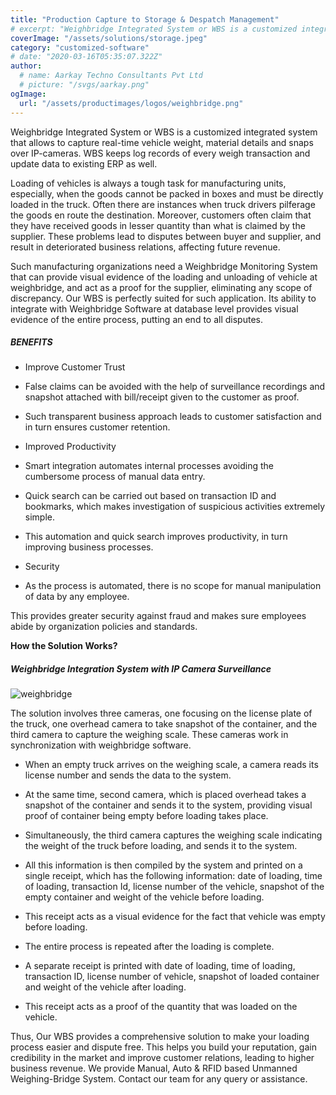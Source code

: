 ```yaml
---
title: "Production Capture to Storage & Despatch Management"
# excerpt: "Weighbridge Integrated System or WBS is a customized integrated system that allows to capture real-time vehicle weight, material   details and snaps over IP-cameras. WBS keeps log records of every weigh transaction and update data to existing ERP as well."
coverImage: "/assets/solutions/storage.jpeg"
category: "customized-software"
# date: "2020-03-16T05:35:07.322Z"
author:
  # name: Aarkay Techno Consultants Pvt Ltd
  # picture: "/svgs/aarkay.png"
ogImage:
  url: "/assets/productimages/logos/weighbridge.png"
---
```


Weighbridge Integrated System or WBS is a customized integrated system that allows to capture real-time vehicle weight, material details and snaps over IP-cameras. WBS keeps log records of every weigh transaction and update data to existing ERP as well.

Loading of vehicles is always a tough task for manufacturing units, especially, when the goods cannot be packed in boxes and must be directly loaded in the truck. Often there are instances when truck drivers pilferage the goods en route the destination. Moreover, customers often claim that they have received goods in lesser quantity than what is claimed by the supplier. These problems lead to disputes between buyer and supplier, and result in deteriorated business relations, affecting future revenue.

Such manufacturing organizations need a Weighbridge Monitoring System that can provide visual evidence of the loading and unloading of vehicle at weighbridge, and act as a proof for the supplier, eliminating any scope of discrepancy. Our WBS is perfectly suited for such application. Its ability to integrate with Weighbridge Software at database level provides visual evidence of the entire process, putting an end to all disputes.

##### BENEFITS

- Improve Customer Trust

- False claims can be avoided with the help of surveillance recordings and snapshot attached with bill/receipt given to the customer as proof.

- Such transparent business approach leads to customer satisfaction and in turn ensures customer retention.

- Improved Productivity

- Smart integration automates internal processes avoiding the cumbersome process of manual data entry.

- Quick search can be carried out based on transaction ID and bookmarks, which makes investigation of suspicious activities extremely simple.

- This automation and quick search improves productivity, in turn improving business processes.

- Security

- As the process is automated, there is no scope for manual manipulation of data by any employee.

This provides greater security against fraud and makes sure employees abide by organization policies and standards.

**How the Solution Works?**

##### Weighbridge Integration System with IP Camera Surveillance

![weighbridge](/assets/productimages/weighbridge.png "weighbridge")

The solution involves three cameras, one focusing on the license plate of the truck, one overhead camera to take snapshot of the container, and the third camera to capture the weighing scale. These cameras work in synchronization with weighbridge software.

- When an empty truck arrives on the weighing scale, a camera reads its license number and sends the data to the system.

- At the same time, second camera, which is placed overhead takes a snapshot of the container and sends it to the system, providing visual proof of container being empty before loading takes place.

- Simultaneously, the third camera captures the weighing scale indicating the weight of the truck before loading, and sends it to the system.

- All this information is then compiled by the system and printed on a single receipt, which has the following information: date of loading, time of loading, transaction Id, license number of the vehicle, snapshot of the empty container and weight of the vehicle before loading.

- This receipt acts as a visual evidence for the fact that vehicle was empty before loading.

- The entire process is repeated after the loading is complete.

- A separate receipt is printed with date of loading, time of loading, transaction ID, license number of vehicle, snapshot of loaded container and weight of the vehicle after loading.

- This receipt acts as a proof of the quantity that was loaded on the vehicle.

Thus, Our WBS provides a comprehensive solution to make your loading process easier and dispute free. This helps you build your reputation, gain credibility in the market and improve customer relations, leading to higher business revenue. We provide Manual, Auto & RFID based Unmanned Weighing-Bridge System. Contact our team for any query or assistance.
